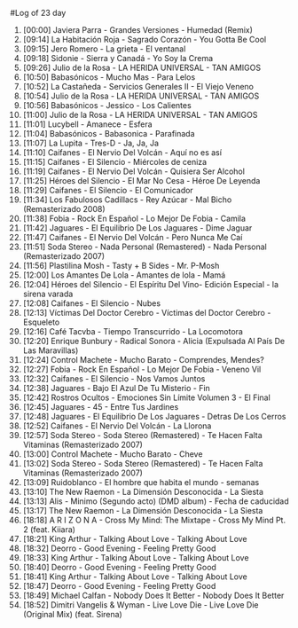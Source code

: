 #Log of 23 day

1. [00:00] Javiera Parra - Grandes Versiones - Humedad (Remix)
1. [09:14] La Habitación Roja - Sagrado Corazón - You Gotta Be Cool
1. [09:15] Jero Romero - La grieta - El ventanal
1. [09:18] Sidonie - Sierra y Canadá - Yo Soy la Crema
1. [09:26] Julio de la Rosa - LA HERIDA UNIVERSAL - TAN AMIGOS
1. [10:50] Babasónicos - Mucho Mas - Para Lelos
1. [10:52] La Castañeda - Servicios Generales II - El Viejo Veneno
1. [10:54] Julio de la Rosa - LA HERIDA UNIVERSAL - TAN AMIGOS
1. [10:56] Babasónicos - Jessico - Los Calientes
1. [11:00] Julio de la Rosa - LA HERIDA UNIVERSAL - TAN AMIGOS
1. [11:01] Lucybell - Amanece - Esfera
1. [11:04] Babasónicos - Babasonica - Parafinada
1. [11:07] La Lupita - Tres-D - Ja, Ja, Ja
1. [11:10] Caifanes - El Nervio Del Volcán - Aquí no es así
1. [11:15] Caifanes - El Silencio - Miércoles de ceniza
1. [11:19] Caifanes - El Nervio Del Volcán - Quisiera Ser Alcohol
1. [11:25] Héroes del Silencio - El Mar No Cesa - Héroe De Leyenda
1. [11:29] Caifanes - El Silencio - El Comunicador
1. [11:34] Los Fabulosos Cadillacs - Rey Azúcar - Mal Bicho (Remasterizado 2008)
1. [11:38] Fobia - Rock En Español - Lo Mejor De Fobia - Camila
1. [11:42] Jaguares - El Equilibrio De Los Jaguares - Dime Jaguar
1. [11:47] Caifanes - El Nervio Del Volcán - Pero Nunca Me Caí
1. [11:51] Soda Stereo - Nada Personal (Remastered) - Nada Personal (Remasterizado 2007)
1. [11:56] Plastilina Mosh - Tasty + B Sides - Mr. P-Mosh
1. [12:00] Los Amantes De Lola - Amantes de lola - Mamá
1. [12:04] Héroes del Silencio - El Espíritu Del Vino- Edición Especial - la sirena varada
1. [12:08] Caifanes - El Silencio - Nubes
1. [12:13] Víctimas Del Doctor Cerebro - Víctimas del Doctor Cerebro - Esqueleto
1. [12:16] Café Tacvba - Tiempo Transcurrido - La Locomotora
1. [12:20] Enrique Bunbury - Radical Sonora - Alicia (Expulsada Al País De Las Maravillas)
1. [12:24] Control Machete - Mucho Barato - Comprendes, Mendes?
1. [12:27] Fobia - Rock En Español - Lo Mejor De Fobia - Veneno Vil
1. [12:32] Caifanes - El Silencio - Nos Vamos Juntos
1. [12:38] Jaguares - Bajo El Azul De Tu Misterio - Fin
1. [12:42] Rostros Ocultos - Emociones Sin Límite Volumen 3 - El Final
1. [12:45] Jaguares - 45 - Entre Tus Jardines
1. [12:48] Jaguares - El Equilibrio De Los Jaguares - Detras De Los Cerros
1. [12:52] Caifanes - El Nervio Del Volcán - La Llorona
1. [12:57] Soda Stereo - Soda Stereo (Remastered) - Te Hacen Falta Vitaminas (Remasterizado 2007)
1. [13:00] Control Machete - Mucho Barato - Cheve
1. [13:02] Soda Stereo - Soda Stereo (Remastered) - Te Hacen Falta Vitaminas (Remasterizado 2007)
1. [13:09] Ruidoblanco - El hombre que habita el mundo - semanas
1. [13:10] The New Raemon - La Dimensión Desconocida - La Siesta
1. [13:13] Alis - Minimo (Segundo acto) (DMD album) - Fecha de caducidad
1. [13:17] The New Raemon - La Dimensión Desconocida - La Siesta
1. [18:18] A R I Z O N A - Cross My Mind: The Mixtape - Cross My Mind Pt. 2 (feat. Kiiara)
1. [18:21] King Arthur - Talking About Love - Talking About Love
1. [18:32] Deorro - Good Evening - Feeling Pretty Good
1. [18:33] King Arthur - Talking About Love - Talking About Love
1. [18:40] Deorro - Good Evening - Feeling Pretty Good
1. [18:41] King Arthur - Talking About Love - Talking About Love
1. [18:47] Deorro - Good Evening - Feeling Pretty Good
1. [18:49] Michael Calfan - Nobody Does It Better - Nobody Does It Better
1. [18:52] Dimitri Vangelis & Wyman - Live Love Die - Live Love Die (Original Mix) (feat. Sirena)
